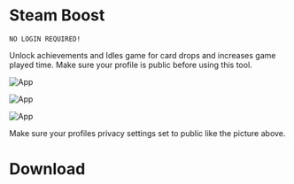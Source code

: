 # Steam Boost 
`NO LOGIN REQUIRED!` 

Unlock achievements and Idles game for card drops and increases game played time. Make sure your profile is public before using this tool.


![App](https://i.imgur.com/IX0K9x6.png)

![App](https://i.imgur.com/jMutizS.png)

![App](https://i.imgur.com/oUWOWiC.png)

Make sure your profiles privacy settings set to public like the picture above.

# Download
